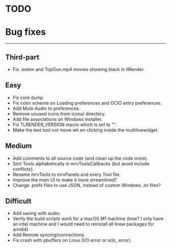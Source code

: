 TODO
====

# Bug fixes
-----------

## Third-part
- Fix .webm and TopGun.mp4 movies showing black in tlRender.


## Easy

- Fix core dump
- Fix color scheme on Loading preferences and OCIO entry preferences.
- Add Mute Audio to preferences.
- Remove unused icons from icons/ directory.
- Add file associations on Windows installer.
- Fix TLRENDER_VERSION macro which is set to "".
- Make the text tool not move wh en clicking inside the multilinewidget.


## Medium

- Add comments to all source code (and clean up the code more).
- Sort Tools alphabetically in mrvToolsCallbacks (but avoid include conflicts).
- Rename mrvTools to mrvPanels and every Tool file.
- Improve the main UI to make it more streamlined?
- Change .prefs files to use JSON, instead of custom Windows .ini files?


## Difficult

- Add saving with audio.
- Verify the build scripts work for a macOS M1 machine
  (how? I only have an intel machine and I would need to reinstall all
   brew packages for arm64)
- Add Remote syncing/connections.
- Fix crash with pbuffers on Linux (I/O error or xcb_ error).
